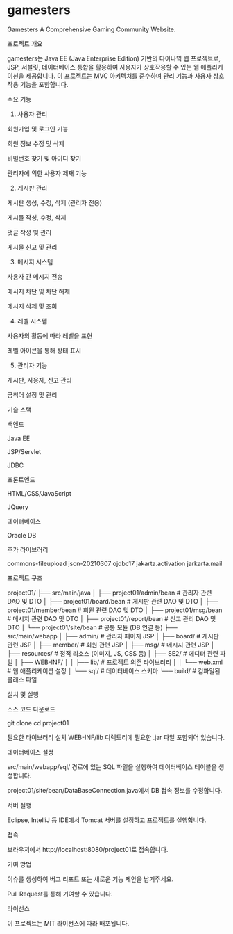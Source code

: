 # gamesters
Gamesters A Comprehensive Gaming Community Website.


프로젝트 개요

gamesters는 Java EE (Java Enterprise Edition) 기반의 다이나믹 웹 프로젝트로, JSP, 서블릿, 데이터베이스 통합을 활용하여 사용자가 상호작용할 수 있는 웹 애플리케이션을 제공합니다. 이 프로젝트는 MVC 아키텍처를 준수하며 관리 기능과 사용자 상호작용 기능을 포함합니다.

주요 기능

1. 사용자 관리

회원가입 및 로그인 기능

회원 정보 수정 및 삭제

비밀번호 찾기 및 아이디 찾기

관리자에 의한 사용자 제재 기능

2. 게시판 관리

게시판 생성, 수정, 삭제 (관리자 전용)

게시물 작성, 수정, 삭제

댓글 작성 및 관리

게시물 신고 및 관리

3. 메시지 시스템

사용자 간 메시지 전송

메시지 차단 및 차단 해제

메시지 삭제 및 조회

4. 레벨 시스템

사용자의 활동에 따라 레벨을 표현

레벨 아이콘을 통해 상태 표시

5. 관리자 기능

게시판, 사용자, 신고 관리

금칙어 설정 및 관리

기술 스택

백엔드

Java EE

JSP/Servlet

JDBC

프론트엔드

HTML/CSS/JavaScript

JQuery

데이터베이스

Oracle DB

추가 라이브러리

commons-fileupload
json-20210307
ojdbc17
jakarta.activation
jarkarta.mail

프로젝트 구조

project01/
├── src/main/java
│   ├── project01/admin/bean       # 관리자 관련 DAO 및 DTO
│   ├── project01/board/bean       # 게시판 관련 DAO 및 DTO
│   ├── project01/member/bean      # 회원 관련 DAO 및 DTO
│   ├── project01/msg/bean         # 메시지 관련 DAO 및 DTO
│   ├── project01/report/bean      # 신고 관리 DAO 및 DTO
│   └── project01/site/bean        # 공통 모듈 (DB 연결 등)
├── src/main/webapp
│   ├── admin/                     # 관리자 페이지 JSP
│   ├── board/                     # 게시판 관련 JSP
│   ├── member/                    # 회원 관련 JSP
│   ├── msg/                       # 메시지 관련 JSP
│   ├── resources/                 # 정적 리소스 (이미지, JS, CSS 등)
│   ├── SE2/                       # 에디터 관련 파일
│   ├── WEB-INF/
│   │   ├── lib/                   # 프로젝트 의존 라이브러리
│   │   └── web.xml                # 웹 애플리케이션 설정
│   └── sql/                       # 데이터베이스 스키마
└── build/                         # 컴파일된 클래스 파일

설치 및 실행

소스 코드 다운로드

git clone <repository-url>
cd project01

필요한 라이브러리 설치
WEB-INF/lib 디렉토리에 필요한 .jar 파일 포함되어 있습니다.

데이터베이스 설정

src/main/webapp/sql/ 경로에 있는 SQL 파일을 실행하여 데이터베이스 테이블을 생성합니다.

project01/site/bean/DataBaseConnection.java에서 DB 접속 정보를 수정합니다.

서버 실행

Eclipse, IntelliJ 등 IDE에서 Tomcat 서버를 설정하고 프로젝트를 실행합니다.

접속

브라우저에서 http://localhost:8080/project01로 접속합니다.

기여 방법

이슈를 생성하여 버그 리포트 또는 새로운 기능 제안을 남겨주세요.

Pull Request를 통해 기여할 수 있습니다.

라이선스

이 프로젝트는 MIT 라이선스에 따라 배포됩니다.
